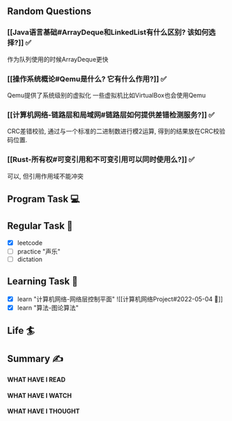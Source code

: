 ## Random Questions
### [[Java语言基础#ArrayDeque和LinkedList有什么区别? 该如何选择?]] ✅
作为队列使用的时候ArrayDeque更快

### [[操作系统概论#Qemu是什么? 它有什么作用?]] ✅
Qemu提供了系统级别的虚拟化
一些虚拟机比如VirtualBox也会使用Qemu

### [[计算机网络-链路层和局域网#链路层如何提供差错检测服务?]] ✅
CRC差错校验, 通过与一个标准的二进制数进行模2运算, 得到的结果放在CRC校验码位置.

### [[Rust-所有权#可变引用和不可变引用可以同时使用么?]] ✅
可以, 但引用作用域不能冲突



## Program Task  💻

## Regular Task  🤡
- [x] leetcode
- [ ] practice "声乐"
- [ ] dictation

## Learning Task 🎯
- [x] learn "计算机网络-网络层控制平面"
	![[计算机网络Project#2022-05-04 📅]]
- [x] learn "算法-图论算法"

## Life 🏄

## Summary ✍
####  WHAT HAVE I READ

#### WHAT HAVE I WATCH

#### WHAT HAVE I THOUGHT
